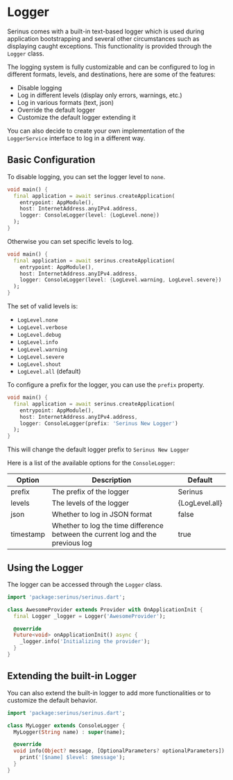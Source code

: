 # Logger

Serinus comes with a built-in text-based logger which is used during application bootstrapping and several other circumstances such as displaying caught exceptions. This functionality is provided through the `Logger` class. 

The logging system is fully customizable and can be configured to log in different formats, levels, and destinations, here are some of the features:

- Disable logging
- Log in different levels (display only errors, warnings, etc.)
- Log in various formats (text, json)
- Override the default logger
- Customize the default logger extending it

You can also decide to create your own implementation of the `LoggerService` interface to log in a different way.

## Basic Configuration

To disable logging, you can set the logger level to `none`.

```dart
void main() {
  final application = await serinus.createApplication(
    entrypoint: AppModule(), 
    host: InternetAddress.anyIPv4.address, 
    logger: ConsoleLogger(level: {LogLevel.none})
  );
}
```

Otherwise you can set specific levels to log.

```dart
void main() {
  final application = await serinus.createApplication(
    entrypoint: AppModule(), 
    host: InternetAddress.anyIPv4.address, 
    logger: ConsoleLogger(level: {LogLevel.warning, LogLevel.severe})
  );
}
```

The set of valid levels is:

- `LogLevel.none`
- `LogLevel.verbose`
- `LogLevel.debug`
- `LogLevel.info`
- `LogLevel.warning`
- `LogLevel.severe`
- `LogLevel.shout`
- `LogLevel.all` (default)

To configure a prefix for the logger, you can use the `prefix` property.

```dart
void main() {
  final application = await serinus.createApplication(
    entrypoint: AppModule(), 
    host: InternetAddress.anyIPv4.address, 
    logger: ConsoleLogger(prefix: 'Serinus New Logger')
  );
}
```

This will change the default logger prefix to `Serinus New Logger`

Here is a list of the available options for the `ConsoleLogger`:

| Option | Description | Default |
|--------|-------------|---------|
| prefix | The prefix of the logger | Serinus |
| levels | The levels of the logger | {LogLevel.all} |
| json | Whether to log in JSON format | false |
| timestamp | Whether to log the time difference between the current log and the previous log | true |

## Using the Logger

The logger can be accessed through the `Logger` class.

```dart
import 'package:serinus/serinus.dart';

class AwesomeProvider extends Provider with OnApplicationInit {
  final Logger _logger = Logger('AwesomeProvider');

  @override
  Future<void> onApplicationInit() async {
    _logger.info('Initializing the provider');
  }
}
```

## Extending the built-in Logger

You can also extend the built-in logger to add more functionalities or to customize the default behavior.

```dart
import 'package:serinus/serinus.dart';

class MyLogger extends ConsoleLogger {
  MyLogger(String name) : super(name);

  @override
  void info(Object? message, [OptionalParameters? optionalParameters]) {
    print('[$name] $level: $message');
  }
}
```
